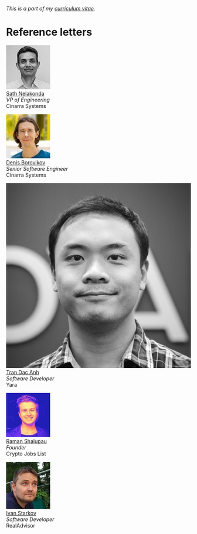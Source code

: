 _This is a part of my [curriculum vitae](/cv.html)._

# Reference letters

[<img src="sn.jpeg" class="avatar"><br>
Sath Nelakonda](sn.html)<br>
_VP of Engineering_<br>
Cinarra Systems

[<img src="db.jpeg" class="avatar"><br>
Denis Borovikov](db.html)<br>
_Senior Software Engineer_<br>
Cinarra Systems

[<img src="tda.jpeg" class="avatar"><br>
Tran Dac Anh](tda.html)<br>
_Software Developer_<br>
Yara

[<img src="rs.jpeg" class="avatar"><br>
Raman Shalupau](rs.html)<br>
_Founder_<br>
Crypto Jobs List

[<img src="is.jpeg" class="avatar"><br>
Ivan Starkov](is.html)<br>
_Software Developer_<br>
RealAdvisor
